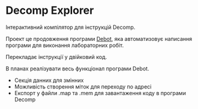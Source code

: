 # Decomp Explorer

Інтерактивний компілятор для інструкцій Decomp.

Проект це продовження програми [Debot](https://github.com/Ansandr/debot), яка автоматизовує написання програми для виконання лабораторних робіт.

Перекладає інструкції у двійковий код.

В планах реалізувати весь функціонал програми Debot.
- Секція данних для змінних
- Можливість створення міток для переходу по адресі
- Експорт у файли .map та .mem для завантаження коду в програми Decomp